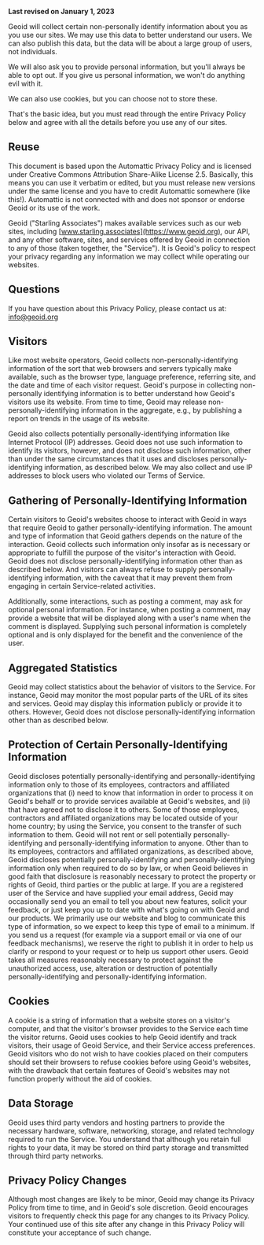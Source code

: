 __Last revised on January 1, 2023__


Geoid will collect certain non-personally identify information 
about you as you use our sites. We may use this data to better understand our 
users. We can also publish this data, but the data will be about a large group 
of users, not individuals.

We will also ask you to provide personal information, but you'll always be able 
to opt out. If you give us personal information, we won't do anything evil with
it.

We can also use cookies, but you can choose not to store these.

That's the basic idea, but you must read through the entire Privacy Policy
below and agree with all the details before you use any of our sites.

## Reuse
This document is based upon the Automattic Privacy Policy and is licensed under 
Creative Commons Attribution Share-Alike License 2.5. Basically, this means you 
can use it verbatim or edited, but you must release new versions under the same 
license and you have to credit Automattic somewhere (like this!). Automattic is 
not connected with and does not sponsor or endorse Geoid or 
its use of the work.

Geoid ("Starling Associates") makes available services such as
our web sites, including 
[www.starling.associates](https://www.geoid.org), our API, and any other 
software, sites, and services offered by Geoid in connection 
to any of those (taken together, the "Service"). It is Geoid's 
policy to respect your privacy regarding any information we may collect while 
operating our websites.

## Questions
If you have question about this Privacy Policy, please contact us at: 
[info@geoid.org](mailto:info@geoid.org)

## Visitors
Like most website operators, Geoid collects 
non-personally-identifying information of the sort that web browsers and 
servers typically make available, such as the browser type, language 
preference, referring site, and the date and time of each visitor request. 
Geoid's purpose in collecting non-personally identifying 
information is to better understand how Geoid's visitors 
use its website. From time to time, Geoid may release 
non-personally-identifying information in the aggregate, e.g., by publishing a 
report on trends in the usage of its website.

Geoid also collects potentially personally-identifying 
information like Internet Protocol (IP) addresses. Geoid does 
not use such information to identify its visitors, however, and does not 
disclose such information, other than under the same circumstances that it uses 
and discloses personally-identifying information, as described below. We may 
also collect and use IP addresses to block users who violated our Terms of 
Service.

## Gathering of Personally-Identifying Information
Certain visitors to Geoid's websites choose to interact with 
Geoid in ways that require Geoid to gather 
personally-identifying information. The amount and type of information that 
Geoid gathers depends on the nature of the interaction. 
Geoid collects such information only insofar as is necessary 
or appropriate to fulfill the purpose of the visitor's interaction with 
Geoid. Geoid does not disclose 
personally-identifying information other than as described below. And visitors 
can always refuse to supply personally-identifying information, with the caveat 
that it may prevent them from engaging in certain Service-related activities.

Additionally, some interactions, such as posting a comment, may ask for 
optional personal information. For instance, when posting a comment, may 
provide a website that will be displayed along with a user's name when the 
comment is displayed. Supplying such personal information is completely 
optional and is only displayed for the benefit and the convenience of the user.

## Aggregated Statistics
Geoid may collect statistics about the behavior of visitors to 
the Service. For instance, Geoid may monitor the most popular 
parts of the URL of its sites and services. Geoid may display 
this information publicly or provide it to others. However, 
Geoid does not disclose personally-identifying information 
other than as described below.

## Protection of Certain Personally-Identifying Information
Geoid discloses potentially personally-identifying and 
personally-identifying information only to those of its employees, contractors 
and affiliated organizations that (i) need to know that information in order to 
process it on Geoid's behalf or to provide services available 
at Geoid's websites, and (ii) that have agreed not to disclose 
it to others. Some of those employees, contractors and affiliated organizations 
may be located outside of your home country; by using the Service, you consent 
to the transfer of such information to them. Geoid will not 
rent or sell potentially personally-identifying and personally-identifying 
information to anyone. Other than to its employees, contractors and affiliated 
organizations, as described above, Geoid discloses potentially 
personally-identifying and personally-identifying information only when 
required to do so by law, or when Geoid believes in good faith 
that disclosure is reasonably necessary to protect the property or rights of 
Geoid, third parties or the public at large. If you are a 
registered user of the Service and have supplied your email address, 
Geoid may occasionally send you an email to tell you about new 
features, solicit your feedback, or just keep you up to date with what's going 
on with Geoid and our products. We primarily use our website 
and blog to communicate this type of information, so we expect to keep this 
type of email to a minimum. If you send us a request (for example via a support 
email or via one of our feedback mechanisms), we reserve the right to publish it 
in order to help us clarify or respond to your request or to help us support 
other users. Geoid takes all measures reasonably necessary to 
protect against the unauthorized access, use, alteration or destruction of 
potentially personally-identifying and personally-identifying information.

## Cookies
A cookie is a string of information that a website stores on a visitor's 
computer, and that the visitor's browser provides to the Service each time the 
visitor returns. Geoid uses cookies to help 
Geoid identify and track visitors, their usage of 
Geoid Service, and their Service access preferences. 
Geoid visitors who do not wish to have cookies placed on their 
computers should set their browsers to refuse cookies before using 
Geoid's websites, with the drawback that certain features of 
Geoid's websites may not function properly without the aid of 
cookies.

## Data Storage
Geoid uses third party vendors and hosting partners to provide 
the necessary hardware, software, networking, storage, and related technology 
required to run the Service. You understand that although you retain full 
rights to your data, it may be stored on third party storage and transmitted 
through third party networks.

## Privacy Policy Changes
Although most changes are likely to be minor, Geoid may change 
its Privacy Policy from time to time, and in Geoid's sole 
discretion. Geoid encourages visitors to frequently check this 
page for any changes to its Privacy Policy. Your continued use of this site 
after any change in this Privacy Policy will constitute your acceptance of 
such change.
